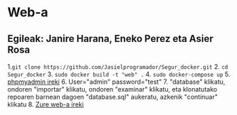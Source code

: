 
# Web-a

## Egileak: Janire Harana, Eneko Perez eta Asier Rosa

1.`git clone https://github.com/Jasielprogramador/Segur_docker.git`
2. `cd Segur_docker`
3. `sudo docker build -t "web" .`
4. `sudo docker-compose up`
5. [phpmyadmin ireki](https://localhost:8890)
6. User="admin" password="test"
7. "database" klikatu, ondoren "importar" klikatu, ondoren "examinar" klikatu, eta klonatutako repoaren barnean dagoen "database.sql" aukeratu, azkenik "continuar" klikatu
8. [Zure web-a ireki](https://localhost:81)